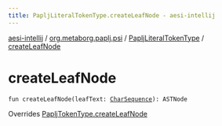 ```yaml
---
title: PapljLiteralTokenType.createLeafNode - aesi-intellij
---
```


[aesi-intellij](../../index.html) / [org.metaborg.paplj.psi](../index.html) / [PapljLiteralTokenType](index.html) / [createLeafNode](.)

# createLeafNode

`fun createLeafNode(leafText: `[`CharSequence`](https://kotlinlang.org/api/latest/jvm/stdlib/kotlin/-char-sequence/index.html)`): ASTNode`

Overrides [PapljTokenType.createLeafNode](../-paplj-token-type/create-leaf-node.html)

